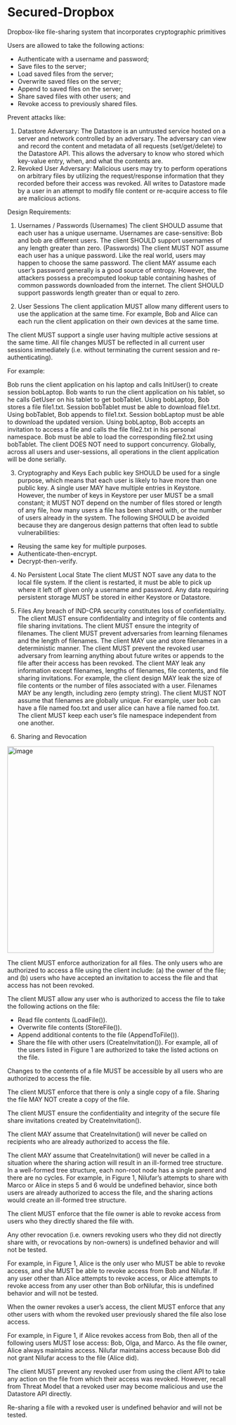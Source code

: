 # Secured-Dropbox
Dropbox-like file-sharing system that incorporates cryptographic primitives

Users are allowed to take the following actions:
- Authenticate with a username and password;
- Save files to the server;
- Load saved files from the server;
- Overwrite saved files on the server;
- Append to saved files on the server;
- Share saved files with other users; and
- Revoke access to previously shared files.

Prevent attacks like:

1. Datastore Adversary:
The Datastore is an untrusted service hosted on a server and network controlled by an adversary. The adversary can view and record the content and metadata of all requests (set/get/delete) to the Datastore API. This allows the adversary to know who stored which key-value entry, when, and what the contents are.
2. Revoked User Adversary:
Malicious users may try to perform operations on arbitrary files by utilizing the request/response information that they recorded before their access was revoked. All writes to Datastore made by a user in an attempt to modify file content or re-acquire access to file are malicious actions.

Design Requirements:

1. Usernames / Passwords
(Usernames)
The client SHOULD assume that each user has a unique username.
Usernames are case-sensitive: Bob and bob are different users.
The client SHOULD support usernames of any length greater than zero.
(Passwords)
The client MUST NOT assume each user has a unique password. Like the real world, users may happen to choose the same password.
The client MAY assume each user’s password generally is a good source of entropy. However, the attackers possess a precomputed lookup table containing hashes of common passwords downloaded from the internet.
The client SHOULD support passwords length greater than or equal to zero.

2. User Sessions
The client application MUST allow many different users to use the application at the same time. For example, Bob and Alice can each run the client application on their own devices at the same time.

The client MUST support a single user having multiple active sessions at the same time. All file changes MUST be reflected in all current user sessions immediately (i.e. without terminating the current session and re-authenticating).

For example:

Bob runs the client application on his laptop and calls InitUser() to create session bobLaptop.
Bob wants to run the client application on his tablet, so he calls GetUser on his tablet to get bobTablet.
Using bobLaptop, Bob stores a file file1.txt. Session bobTablet must be able to download file1.txt.
Using bobTablet, Bob appends to file1.txt. Session bobLaptop must be able to download the updated version.
Using bobLaptop, Bob accepts an invitation to access a file and calls the file file2.txt in his personal namespace. Bob must be able to load the corresponding file2.txt using bobTablet.
The client DOES NOT need to support concurrency. Globally, across all users and user-sessions, all operations in the client application will be done serially.


3. Cryptography and Keys
Each public key SHOULD be used for a single purpose, which means that each user is likely to have more than one public key.
A single user MAY have multiple entries in Keystore. However, the number of keys in Keystore per user MUST be a small constant; it MUST NOT depend on the number of files stored or length of any file, how many users a file has been shared with, or the number of users already in the system.
The following SHOULD be avoided because they are dangerous design patterns that often lead to subtle vulnerabilities:
- Reusing the same key for multiple purposes.
- Authenticate-then-encrypt.
- Decrypt-then-verify.


4. No Persistent Local State
The client MUST NOT save any data to the local file system. If the client is restarted, it must be able to pick up where it left off given only a username and password. Any data requiring persistent storage MUST be stored in either Keystore or Datastore.


5. Files
Any breach of IND-CPA security constitutes loss of confidentiality.
The client MUST ensure confidentiality and integrity of file contents and file sharing invitations.
The client MUST ensure the integrity of filenames.
The client MUST prevent adversaries from learning filenames and the length of filenames. The client MAY use and store filenames in a deterministic manner.
The client MUST prevent the revoked user adversary from learning anything about future writes or appends to the file after their access has been revoked.
The client MAY leak any information except filenames, lengths of filenames, file contents, and file sharing invitations. For example, the client design MAY leak the size of file contents or the number of files associated with a user.
Filenames MAY be any length, including zero (empty string).
The client MUST NOT assume that filenames are globally unique. For example, user bob can have a file named foo.txt and user alice can have a file named foo.txt. The client MUST keep each user’s file namespace independent from one another.

6. Sharing and Revocation
<img width="470" alt="image" src="https://github.com/jasonshin1127/Secured-Dropbox/assets/101506840/dee1c076-1c0e-4a2b-aaf8-ed466d6b3c06">

The client MUST enforce authorization for all files. The only users who are authorized to access a file using the client include: (a) the owner of the file; and (b) users who have accepted an invitation to access the file and that access has not been revoked.

The client MUST allow any user who is authorized to access the file to take the following actions on the file:

- Read file contents (LoadFile()).
- Overwrite file contents (StoreFile()).
- Append additional contents to the file (AppendToFile()).
- Share the file with other users (CreateInvitation()).
For example, all of the users listed in Figure 1 are authorized to take the listed actions on the file.

Changes to the contents of a file MUST be accessible by all users who are authorized to access the file.

The client MUST enforce that there is only a single copy of a file. Sharing the file MAY NOT create a copy of the file.

The client MUST ensure the confidentiality and integrity of the secure file share invitations created by CreateInvitation().

The client MAY assume that CreateInvitation() will never be called on recipients who are already authorized to access the file.

The client MAY assume that CreateInvitation() will never be called in a situation where the sharing action will result in an ill-formed tree structure. In a well-formed tree structure, each non-root node has a single parent and there are no cycles. For example, in Figure 1, Nilufar’s attempts to share with Marco or Alice in steps 5 and 6 would be undefined behavior, since both users are already authorized to access the file, and the sharing actions would create an ill-formed tree structure.

The client MUST enforce that the file owner is able to revoke access from users who they directly shared the file with.

Any other revocation (i.e. owners revoking users who they did not directly share with, or revocations by non-owners) is undefined behavior and will not be tested.

For example, in Figure 1, Alice is the only user who MUST be able to revoke access, and she MUST be able to revoke access from Bob and Nilufar. If any user other than Alice attempts to revoke access, or Alice attempts to revoke access from any user other than Bob orNilufar, this is undefined behavior and will not be tested.

When the owner revokes a user’s access, the client MUST enforce that any other users with whom the revoked user previously shared the file also lose access.

For example, in Figure 1, if Alice revokes access from Bob, then all of the following users MUST lose access: Bob, Olga, and Marco. As the file owner, Alice always maintains access. Nilufar maintains access because Bob did not grant Nilufar access to the file (Alice did).

The client MUST prevent any revoked user from using the client API to take any action on the file from which their access was revoked. However, recall from Threat Model that a revoked user may become malicious and use the Datastore API directly.

Re-sharing a file with a revoked user is undefined behavior and will not be tested.



